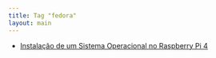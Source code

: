 ```yaml
---
title: Tag "fedora"
layout: main
---
```


* [Instalação de um Sistema Operacional no Raspberry Pi 4](/./raspberry/os-installation)
